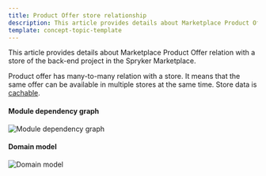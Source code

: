 ```yaml
---
title: Product Offer store relationship
description: This article provides details about Marketplace Product Offer relation with a store feature of the back-end project in the Spryker Marketplace.
template: concept-topic-template
---
```


This article provides details about Marketplace Product Offer relation with a store of the back-end project in the Spryker Marketplace.

Product offer has many-to-many relation with a store. 
It means that the same offer can be available in multiple stores at the same time.
Store data is [cachable](/docs/marketplace/dev/back-end/features/marketplace-product-offer-learn-more/cache.html).

#### Module dependency graph

![Module dependency graph](https://confluence-connect.gliffy.net/embed/image/a3cc640e-19f7-4208-aa82-3319450449b1.png?utm_medium=live&utm_source=custom)


#### Domain model

![Domain model](https://confluence-connect.gliffy.net/embed/image/1448089c-f0c4-4dcb-86e8-bf2f2421c51d.png?utm_medium=live&utm_source=custom)



